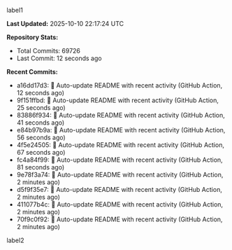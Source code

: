 
label1 
<!-- ACTIVITY_START -->
**Last Updated:** 2025-10-10 22:17:24 UTC

**Repository Stats:**
- Total Commits: 69726
- Last Commit: 12 seconds ago

**Recent Commits:**
- a16dd17d3: 🤖 Auto-update README with recent activity (GitHub Action, 12 seconds ago)
- 9f151ffbd: 🤖 Auto-update README with recent activity (GitHub Action, 25 seconds ago)
- 83886f934: 🤖 Auto-update README with recent activity (GitHub Action, 41 seconds ago)
- e84b97b9a: 🤖 Auto-update README with recent activity (GitHub Action, 56 seconds ago)
- 4f5e24505: 🤖 Auto-update README with recent activity (GitHub Action, 67 seconds ago)
- fc4a84f99: 🤖 Auto-update README with recent activity (GitHub Action, 81 seconds ago)
- 9e78f3a74: 🤖 Auto-update README with recent activity (GitHub Action, 2 minutes ago)
- d5f9f35e7: 🤖 Auto-update README with recent activity (GitHub Action, 2 minutes ago)
- 411077b4c: 🤖 Auto-update README with recent activity (GitHub Action, 2 minutes ago)
- 70f9c0f92: 🤖 Auto-update README with recent activity (GitHub Action, 2 minutes ago)
<!-- ACTIVITY_END -->

label2
